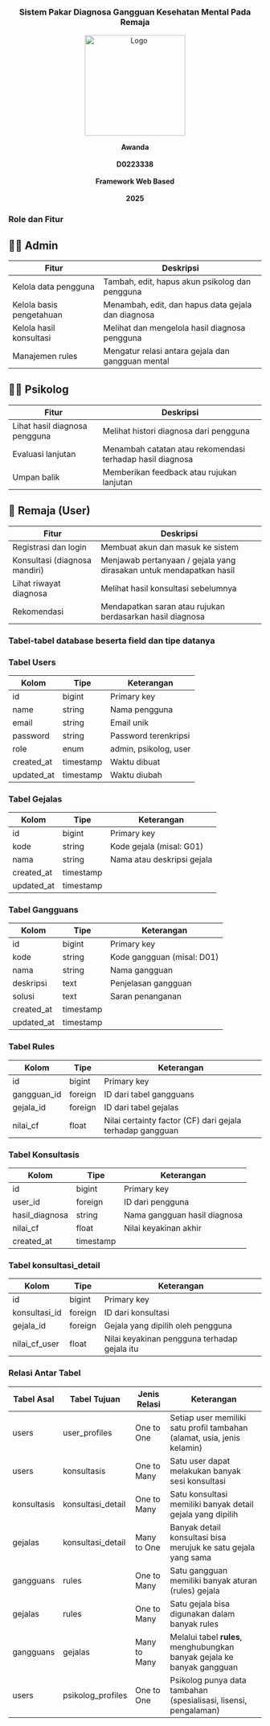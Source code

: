 

<h3 align="center">Sistem Pakar Diagnosa Gangguan Kesehatan Mental Pada Remaja</h3>
<p align="center">
  <img src="https://github.com/user-attachments/assets/5f6420c9-3323-46db-b9bf-496420ba850c" alt="Logo" width="200"/>
</p>

<p align="center">
  <strong>Awanda</strong><br/><br/>
  <strong>D0223338</strong><br/><br/>
  <strong>Framework Web Based</strong><br/><br/>
  <strong>2025</strong>
</p>

<h3>Role dan Fitur</h3>

## 🧑‍⚕️ Admin

| Fitur                     | Deskripsi                                               |
| ------------------------- | ------------------------------------------------------- |
| Kelola data pengguna      | Tambah, edit, hapus akun psikolog dan pengguna          |
| Kelola basis pengetahuan  | Menambah, edit, dan hapus data gejala dan diagnosa      |
| Kelola hasil konsultasi   | Melihat dan mengelola hasil diagnosa pengguna           |
| Manajemen rules           | Mengatur relasi antara gejala dan gangguan mental       |

## 👩‍⚕️ Psikolog

| Fitur                          | Deskripsi                                                  |
| ------------------------------ | ---------------------------------------------------------- |
| Lihat hasil diagnosa pengguna  | Melihat histori diagnosa dari pengguna                     |
| Evaluasi lanjutan              | Menambah catatan atau rekomendasi terhadap hasil diagnosa  |
| Umpan balik                    | Memberikan feedback atau rujukan lanjutan                  |

## 🧑 Remaja (User)

| Fitur                              | Deskripsi                                                           |
| ---------------------------------- | ------------------------------------------------------------------- |
| Registrasi dan login               | Membuat akun dan masuk ke sistem                                    |
| Konsultasi (diagnosa mandiri)     | Menjawab pertanyaan / gejala yang dirasakan untuk mendapatkan hasil |
| Lihat riwayat diagnosa             | Melihat hasil konsultasi sebelumnya                                 |
| Rekomendasi                        | Mendapatkan saran atau rujukan berdasarkan hasil diagnosa           |

<h3>Tabel-tabel database beserta field dan tipe datanya</h3>

<h3>Tabel Users</h3>

| Kolom       | Tipe      | Keterangan                         |
| ----------- | --------- | ---------------------------------- |
| id          | bigint    | Primary key                        |
| name        | string    | Nama pengguna                      |
| email       | string    | Email unik                         |
| password    | string    | Password terenkripsi               |
| role        | enum      | admin, psikolog, user              |
| created_at  | timestamp | Waktu dibuat                       |
| updated_at  | timestamp | Waktu diubah                       |

<h3>Tabel Gejalas</h3>

| Kolom       | Tipe      | Keterangan               |
| ----------- | --------- | ------------------------ |
| id          | bigint    | Primary key              |
| kode        | string    | Kode gejala (misal: G01) |
| nama        | string    | Nama atau deskripsi gejala |
| created_at  | timestamp |                          |
| updated_at  | timestamp |                          |

<h3>Tabel Gangguans</h3>

| Kolom       | Tipe      | Keterangan                         |
| ----------- | --------- | ---------------------------------- |
| id          | bigint    | Primary key                        |
| kode        | string    | Kode gangguan (misal: D01)         |
| nama        | string    | Nama gangguan                      |
| deskripsi   | text      | Penjelasan gangguan                |
| solusi      | text      | Saran penanganan                   |
| created_at  | timestamp |                                    |
| updated_at  | timestamp |                                    |

<h3>Tabel Rules</h3>

| Kolom        | Tipe    | Keterangan                                       |
| ------------ | ------- | ------------------------------------------------ |
| id           | bigint  | Primary key                                      |
| gangguan_id  | foreign | ID dari tabel gangguans                          |
| gejala_id    | foreign | ID dari tabel gejalas                            |
| nilai_cf     | float   | Nilai certainty factor (CF) dari gejala terhadap gangguan |

<h3>Tabel Konsultasis</h3>

| Kolom        | Tipe      | Keterangan                                    |
| ------------ | --------- | --------------------------------------------- |
| id           | bigint    | Primary key                                   |
| user_id      | foreign   | ID dari pengguna                              |
| hasil_diagnosa | string  | Nama gangguan hasil diagnosa                  |
| nilai_cf     | float     | Nilai keyakinan akhir                         |
| created_at   | timestamp |                                               |

<h3>Tabel konsultasi_detail</h3>

| Kolom          | Tipe    | Keterangan                                   |
| -------------- | ------- | -------------------------------------------- |
| id             | bigint  | Primary key                                  |
| konsultasi_id  | foreign | ID dari konsultasi                           |
| gejala_id      | foreign | Gejala yang dipilih oleh pengguna            |
| nilai_cf_user  | float   | Nilai keyakinan pengguna terhadap gejala itu |

<h3>Relasi Antar Tabel</h3>

| Tabel Asal  | Tabel Tujuan       | Jenis Relasi | Keterangan                                                              |
| ----------- | ------------------ | ------------ | ----------------------------------------------------------------------- |
| users       | user\_profiles     | One to One   | Setiap user memiliki satu profil tambahan (alamat, usia, jenis kelamin) |
| users       | konsultasis        | One to Many  | Satu user dapat melakukan banyak sesi konsultasi                        |
| konsultasis | konsultasi\_detail | One to Many  | Satu konsultasi memiliki banyak detail gejala yang dipilih              |
| gejalas     | konsultasi\_detail | Many to One  | Banyak detail konsultasi bisa merujuk ke satu gejala yang sama          |
| gangguans   | rules              | One to Many  | Satu gangguan memiliki banyak aturan (rules) gejala                     |
| gejalas     | rules              | One to Many  | Satu gejala bisa digunakan dalam banyak rules                           |
| gangguans   | gejalas            | Many to Many | Melalui tabel **rules**, menghubungkan banyak gejala ke banyak gangguan |
| users       | psikolog\_profiles | One to One   | Psikolog punya data tambahan (spesialisasi, lisensi, pengalaman)        |

